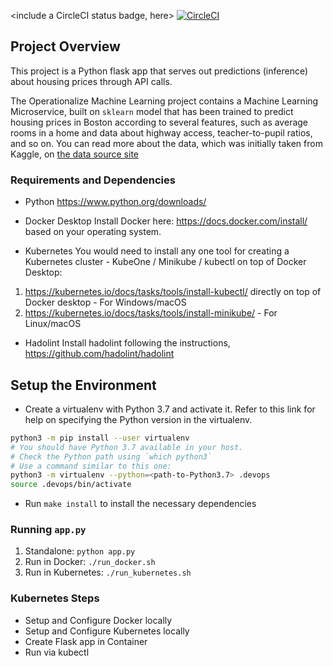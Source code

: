 <include a CircleCI status badge, here>
[![CircleCI](https://dl.circleci.com/status-badge/img/gh/jic4real/operationalize-machine-learning/tree/main.svg?style=svg)](https://dl.circleci.com/status-badge/redirect/gh/jic4real/operationalize-machine-learning/tree/main)

## Project Overview

This project is a Python flask app that serves out predictions (inference) about housing prices through API calls.

The Operationalize Machine Learning project contains a Machine Learning Microservice, built on `sklearn` model that has been trained to predict housing prices in Boston according to several features, such as average rooms in a home and data about highway access, teacher-to-pupil ratios, and so on. You can read more about the data, which was initially taken from Kaggle, on [the data source site](https://www.kaggle.com/c/boston-housing)


### Requirements and Dependencies

* Python 
https://www.python.org/downloads/

* Docker Desktop
Install Docker here: https://docs.docker.com/install/ based on your operating system.

* Kubernetes
You would need to install any one tool for creating a Kubernetes cluster - KubeOne / Minikube / kubectl on top of Docker Desktop:
 1. https://kubernetes.io/docs/tasks/tools/install-kubectl/ directly on top of Docker desktop - For Windows/macOS
 2. https://kubernetes.io/docs/tasks/tools/install-minikube/ - For Linux/macOS
 
* Hadolint
Install hadolint following the instructions, https://github.com/hadolint/hadolint

## Setup the Environment

* Create a virtualenv with Python 3.7 and activate it. Refer to this link for help on specifying the Python version in the virtualenv. 
```bash
python3 -m pip install --user virtualenv
# You should have Python 3.7 available in your host. 
# Check the Python path using `which python3`
# Use a command similar to this one:
python3 -m virtualenv --python=<path-to-Python3.7> .devops
source .devops/bin/activate
```
* Run `make install` to install the necessary dependencies

### Running `app.py`

1. Standalone:  `python app.py`
2. Run in Docker:  `./run_docker.sh`
3. Run in Kubernetes:  `./run_kubernetes.sh`

### Kubernetes Steps

* Setup and Configure Docker locally
* Setup and Configure Kubernetes locally
* Create Flask app in Container
* Run via kubectl
